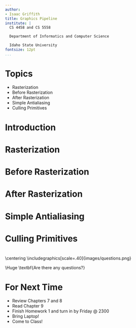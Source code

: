 ```yaml
---
author:
- Isaac Griffith
title: Graphics Pipeline
institute: |
  CS 4458 and CS 5558

  Department of Informatics and Computer Science

  Idaho State University
fontsize: 12pt
...
```


# Topics

* Rasterization
* Before Rasterization
* After Rasterization
* Simple Antialiasing
* Culling Primitives

# Introduction

# Rasterization

# Before Rasterization

# After Rasterization

# Simple Antialiasing

# Culling Primitives

#

\centering
\includegraphics[scale=.40]{images/questions.png}

\Huge \textbf{Are there any questions?}

# For Next Time

* Review Chapters 7 and 8
* Read Chapter 9
* Finish Homework 1 and turn in by Friday @ 2300
* Bring Laptop!
* Come to Class!
